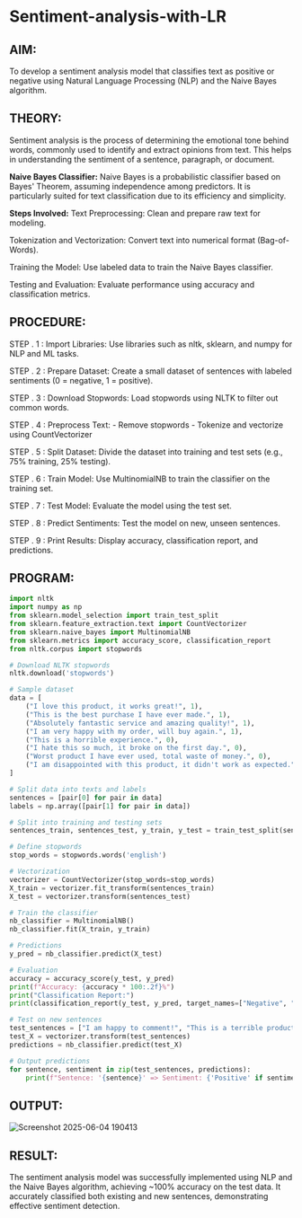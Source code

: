 # Sentiment-analysis-with-LR

## AIM:
To develop a sentiment analysis model that classifies text as positive or negative using Natural Language Processing (NLP) and the Naive Bayes algorithm.

## THEORY:
Sentiment analysis is the process of determining the emotional tone behind words, commonly used to identify and extract opinions from text. This helps in understanding the sentiment of a sentence, paragraph, or document.

**Naive Bayes Classifier:**
Naive Bayes is a probabilistic classifier based on Bayes' Theorem, assuming independence among predictors. It is particularly suited for text classification due to its efficiency and simplicity.

**Steps Involved:**
Text Preprocessing: Clean and prepare raw text for modeling.

Tokenization and Vectorization: Convert text into numerical format (Bag-of-Words).

Training the Model: Use labeled data to train the Naive Bayes classifier.

Testing and Evaluation: Evaluate performance using accuracy and classification metrics.

## PROCEDURE:
STEP . 1 : Import Libraries: Use libraries such as nltk, sklearn, and numpy for NLP and ML tasks.

STEP . 2 : Prepare Dataset: Create a small dataset of sentences with labeled sentiments (0 = negative, 1 = positive).

STEP . 3 : Download Stopwords: Load stopwords using NLTK to filter out common words.

STEP . 4 : Preprocess Text:
               - Remove stopwords
               - Tokenize and vectorize using CountVectorizer

STEP . 5 : Split Dataset: Divide the dataset into training and test sets (e.g., 75% training, 25% testing).

STEP . 6 : Train Model: Use MultinomialNB to train the classifier on the training set.

STEP . 7 : Test Model: Evaluate the model using the test set.

STEP . 8 : Predict Sentiments: Test the model on new, unseen sentences.

STEP . 9 : Print Results: Display accuracy, classification report, and predictions.

## PROGRAM:
```Python  # Import necessary libraries
import nltk
import numpy as np
from sklearn.model_selection import train_test_split
from sklearn.feature_extraction.text import CountVectorizer
from sklearn.naive_bayes import MultinomialNB
from sklearn.metrics import accuracy_score, classification_report
from nltk.corpus import stopwords

# Download NLTK stopwords
nltk.download('stopwords')

# Sample dataset
data = [
    ("I love this product, it works great!", 1),
    ("This is the best purchase I have ever made.", 1),
    ("Absolutely fantastic service and amazing quality!", 1),
    ("I am very happy with my order, will buy again.", 1),
    ("This is a horrible experience.", 0),
    ("I hate this so much, it broke on the first day.", 0),
    ("Worst product I have ever used, total waste of money.", 0),
    ("I am disappointed with this product, it didn't work as expected.", 0)
]

# Split data into texts and labels
sentences = [pair[0] for pair in data]
labels = np.array([pair[1] for pair in data])

# Split into training and testing sets
sentences_train, sentences_test, y_train, y_test = train_test_split(sentences, labels, test_size=0.25, random_state=42)

# Define stopwords
stop_words = stopwords.words('english')

# Vectorization
vectorizer = CountVectorizer(stop_words=stop_words)
X_train = vectorizer.fit_transform(sentences_train)
X_test = vectorizer.transform(sentences_test)

# Train the classifier
nb_classifier = MultinomialNB()
nb_classifier.fit(X_train, y_train)

# Predictions
y_pred = nb_classifier.predict(X_test)

# Evaluation
accuracy = accuracy_score(y_test, y_pred)
print(f"Accuracy: {accuracy * 100:.2f}%")
print("Classification Report:")
print(classification_report(y_test, y_pred, target_names=["Negative", "Positive"]))

# Test on new sentences
test_sentences = ["I am happy to comment!", "This is a terrible product."]
test_X = vectorizer.transform(test_sentences)
predictions = nb_classifier.predict(test_X)

# Output predictions
for sentence, sentiment in zip(test_sentences, predictions):
    print(f"Sentence: '{sentence}' => Sentiment: {'Positive' if sentiment == 1 else 'Negative'}")
```

## OUTPUT:
![Screenshot 2025-06-04 190413](https://github.com/user-attachments/assets/a6ee4973-42f8-4f39-886c-1ff4058344a2)

## RESULT:
The sentiment analysis model was successfully implemented using NLP and the Naive Bayes algorithm, achieving ~100% accuracy on the test data. It accurately classified both existing and new sentences, demonstrating effective sentiment detection.
